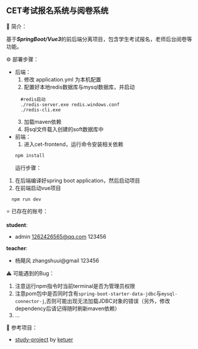## CET考试报名系统与阅卷系统

:book: 简介：

基于***SpringBoot/Vue3***的前后端分离项目，包含学生考试报名，老师后台阅卷等功能。


:gear: 部署步骤：
- 后端：
  1. 修改 application.yml 为本机配置
  2. 配置好本地redis数据库与mysql数据库，并启动
  ```shell
    #redis启动
    ./redis-server.exe redis.windows.conf
    ./redis-cli.exe 
  ```
  3. 加载maven依赖
  4. 将sql文件载入创建的soft数据库中
- 前端：
  1. 进入cet-frontend，运行命令安装相关依赖
  ```sh
  npm install
  ```
  运行步骤：
1. 在后端编译好spring boot application，然后启动项目
2. 在前端启动vue项目
```shell
  npm run dev
```

⭐ 已存在的账号：

**student**:
- admin 1262426565@qq.com 123456

**teacher**:
- 杨飓风 zhangshuui@gmail 123456

⚠️ 可能遇到的Bug：
1. 注意运行npm指令时当前terminal是否为管理员权限
2. 注意pom包中是否同时含有`spring-boot-starter-data-jdbc`与`mysql-connector-j`,否则可能出现无法加载JDBC对象的错误（另外，修改dependency后请记得随时刷新maven依赖）
3. ...

:link: 参考项目：

- [study-project](https://github.com/Ketuer/study-project) by [ketuer](https://github.com/Ketuer)